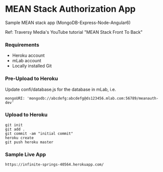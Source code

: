 # MEAN Stack Authorization App
Sample MEAN stack app (MongoDB-Express-Node-Angular6)

Ref: Traversy Media's YouTube tutorial "MEAN Stack Front To Back"

### Requirements

- Heroku account
- mLab account
- Locally installed Git

### Pre-Upload to Heroku

Update confi/database.js for the database in mLab, i.e.

```
mongoURI: 'mongodb://abcdefg:abcdefg@ds123456.mlab.com:56789/meanauth-dev'
```

### Upload to Heroku

```
git init
git add .
git commit -am "initial commit"
heroku create
git push heroku master
```

### Sample Live App

```
https://infinite-springs-40564.herokuapp.com/
```
